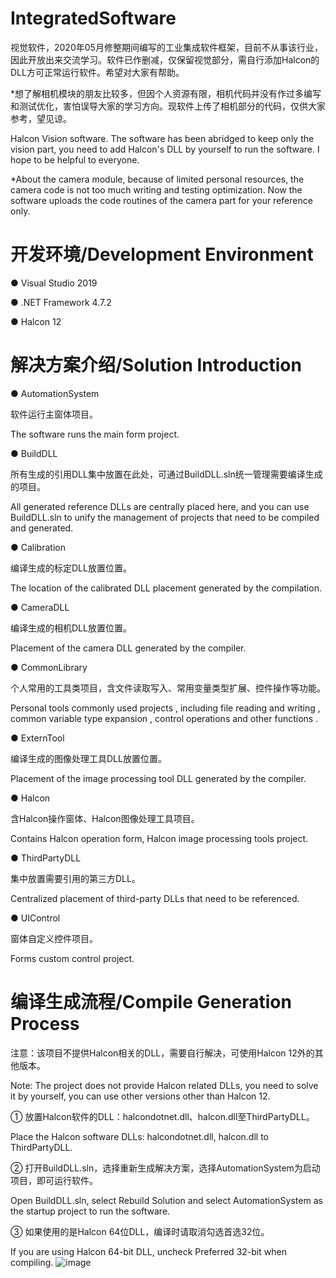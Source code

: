 # IntegratedSoftware
视觉软件，2020年05月修整期间编写的工业集成软件框架，目前不从事该行业，因此开放出来交流学习。软件已作删减，仅保留视觉部分，需自行添加Halcon的DLL方可正常运行软件。希望对大家有帮助。

*想了解相机模块的朋友比较多，但因个人资源有限，相机代码并没有作过多编写和测试优化，害怕误导大家的学习方向。现软件上传了相机部分的代码，仅供大家参考，望见谅。

Halcon Vision software. The software has been abridged to keep only the vision part, you need to add Halcon's DLL by yourself to run the software. I hope to be helpful to everyone.

*About the camera module, because of limited personal resources, the camera code is not too much writing and testing optimization. Now the software uploads the code routines of the camera part for your reference only.

# 开发环境/Development Environment
● Visual Studio 2019

● .NET Framework 4.7.2

● Halcon 12

# 解决方案介绍/Solution Introduction

● AutomationSystem

软件运行主窗体项目。

The software runs the main form project.

● BuildDLL

所有生成的引用DLL集中放置在此处，可通过BuildDLL.sln统一管理需要编译生成的项目。

All generated reference DLLs are centrally placed here, and you can use BuildDLL.sln to unify the management of projects that need to be compiled and generated.

● Calibration

编译生成的标定DLL放置位置。

The location of the calibrated DLL placement generated by the compilation.

● CameraDLL

编译生成的相机DLL放置位置。

Placement of the camera DLL generated by the compiler.

● CommonLibrary

个人常用的工具类项目，含文件读取写入、常用变量类型扩展、控件操作等功能。

Personal tools commonly used projects , including file reading and writing , common variable type expansion , control operations and other functions .

● ExternTool

编译生成的图像处理工具DLL放置位置。

Placement of the image processing tool DLL generated by the compiler.

● Halcon

含Halcon操作窗体、Halcon图像处理工具项目。

Contains Halcon operation form, Halcon image processing tools project.

● ThirdPartyDLL

集中放置需要引用的第三方DLL。

Centralized placement of third-party DLLs that need to be referenced.

● UIControl

窗体自定义控件项目。

Forms custom control project.

# 编译生成流程/Compile Generation Process

注意：该项目不提供Halcon相关的DLL，需要自行解决，可使用Halcon 12外的其他版本。

Note: The project does not provide Halcon related DLLs, you need to solve it by yourself, you can use other versions other than Halcon 12.

① 放置Halcon软件的DLL：halcondotnet.dll、halcon.dll至ThirdPartyDLL。

  Place the Halcon software DLLs: halcondotnet.dll, halcon.dll to ThirdPartyDLL.

② 打开BuildDLL.sln，选择重新生成解决方案，选择AutomationSystem为启动项目，即可运行软件。

  Open BuildDLL.sln, select Rebuild Solution and select AutomationSystem as the startup project to run the software.

③ 如果使用的是Halcon 64位DLL，编译时请取消勾选首选32位。

  If you are using Halcon 64-bit DLL, uncheck Preferred 32-bit when compiling.
  ![image](https://user-images.githubusercontent.com/17681289/167654789-a3ce95ad-0a62-483a-a634-7fd3c6d5dae7.png)
